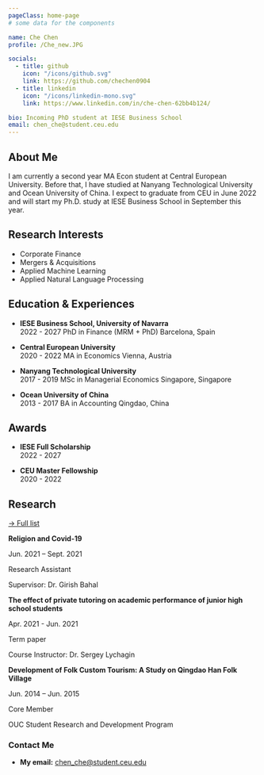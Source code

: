 ```yaml
---
pageClass: home-page
# some data for the components

name: Che Chen
profile: /Che_new.JPG

socials:
  - title: github
    icon: "/icons/github.svg"
    link: https://github.com/chechen0904
  - title: linkedin
    icon: "/icons/linkedin-mono.svg"
    link: https://www.linkedin.com/in/che-chen-62bb4b124/

bio: Incoming PhD student at IESE Business School
email: chen_che@student.ceu.edu
---
```


<ProfileSection :frontmatter="$page.frontmatter" />

## About Me

I am currently a second year MA Econ student at Central European University. Before that, I have studied at Nanyang Technological University and Ocean University of China. I expect to graduate from CEU in June 2022 and will start my Ph.D. study at IESE Business School in September this year. 


## Research Interests

- Corporate Finance
- Mergers & Acquisitions
- Applied Machine Learning
- Applied Natural Language Processing


## Education & Experiences

- **IESE Business School, University of Navarra** <br/>
2022 - 2027
PhD in Finance (MRM + PhD)
Barcelona, Spain

- **Central European University** <br/>
2020 - 2022
MA in Economics
Vienna, Austria

- **Nanyang Technological University** <br/>
2017 - 2019
MSc in Managerial Economics
Singapore, Singapore

- **Ocean University of China** <br/>
2013 - 2017
BA in Accounting
Qingdao, China

## Awards

- **IESE Full Scholarship** <br/>
2022 - 2027

- **CEU Master Fellowship** <br/>
2020 - 2022

## Research


[→ Full list](/research/)

<ProjectCard hideBorder=true>

  **Religion and Covid-19**

  Jun. 2021 – Sept. 2021

  Research Assistant

  Supervisor: Dr. Girish Bahal

</ProjectCard>

<ProjectCard hideBorder=true>

  **The effect of private tutoring on academic performance of junior high school students**

  Apr. 2021 - Jun. 2021

  Term paper
  
  Course Instructor: Dr. Sergey Lychagin

</ProjectCard>

<ProjectCard hideBorder=true>

  **Development of Folk Custom Tourism: A Study on Qingdao Han Folk Village**

  Jun. 2014 – Jun. 2015

  Core Member
  
  OUC Student Research and Development Program

</ProjectCard>


### Contact Me

- **My email:** chen_che@student.ceu.edu


<!-- Custom style for this page -->

<style lang="stylus">

.theme-container.home-page .page
  font-size 14px
  font-family "lucida grande", "lucida sans unicode", lucida, "Helvetica Neue", Helvetica, Arial, sans-serif;
  p
    margin 0 0 0.5rem
  p, ul, ol
    line-height normal
  a
    font-weight normal
  .theme-default-content:not(.custom) > h2
    margin-bottom 0.5rem
  .theme-default-content:not(.custom) > h2:first-child + p
    margin-top 0.5rem
  .theme-default-content:not(.custom) > h3
    padding-top 4rem

  /* Override */
  .md-card
    margin-top 0.5em
    .card-image
      padding 0.2rem
      img
        max-width 120px
        max-height 120px
    .card-content p
      -webkit-margin-after 0.2em

@media (max-width: 419px)
  .theme-container.home-page .page
    p, ul, ol
      line-height 1.5

    .md-card
      .card-image
        img 
          width 100%
          max-width 400px

</style>
